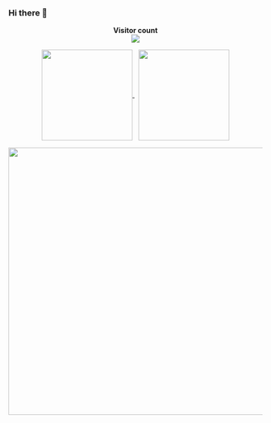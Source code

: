 ### Hi there 👋

<!--
**kx-Huang/kx-Huang** is a ✨ _special_ ✨ repository because its `README.md` (this file) appears on your GitHub profile.

Here are some ideas to get you started:

- 🔭 I’m currently working on ...
- 🌱 I’m currently learning ...
- 👯 I’m looking to collaborate on ...
- 🤔 I’m looking for help with ...
- 💬 Ask me about ...
- 📫 How to reach me: ...
- 😄 Pronouns: ...
- ⚡ Fun fact: ...
-->

<p align="center"> 
  <b>Visitor count</b><br>
  <img src="https://profile-counter.glitch.me/kx-Huang/count.svg" />
</p>

<p align="center">
  <a href="https://github.com/anuraghazra/github-readme-stats">
    <img align="center" height="180" src="https://github-readme-stats.vercel.app/api/top-langs/?username=kx-Huang&layout=compact&theme=chartreuse-dark&exclude_repo=Embedded-T-Rex-Runner,kx-Huang.github.io&langs_count=6&border_radius=16" />
  </a>
  &nbsp;
  <a href="https://github.com/anuraghazra/github-readme-stats">
    <img align="center" height="180" src="https://github-readme-stats.vercel.app/api?username=kx-Huang&show_icons=true&theme=vision-friendly-dark&count_private=true&border_radius=16" />
  </a>
</p>

<p align="center">
  <a href="https://github.com/anuraghazra/github-readme-stats">
    <img align="center" height="530" src="https://github-readme-stats.vercel.app/api/wakatime?username=kx_Huang&layout=compact&theme=github_dark" />
  </a>
</p>
